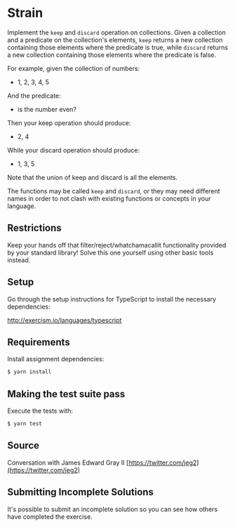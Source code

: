 # Strain

Implement the `keep` and `discard` operation on collections. Given a collection
and a predicate on the collection's elements, `keep` returns a new collection
containing those elements where the predicate is true, while `discard` returns
a new collection containing those elements where the predicate is false.

For example, given the collection of numbers:

- 1, 2, 3, 4, 5

And the predicate:

- is the number even?

Then your keep operation should produce:

- 2, 4

While your discard operation should produce:

- 1, 3, 5

Note that the union of keep and discard is all the elements.

The functions may be called `keep` and `discard`, or they may need different
names in order to not clash with existing functions or concepts in your
language.

## Restrictions

Keep your hands off that filter/reject/whatchamacallit functionality
provided by your standard library!  Solve this one yourself using other
basic tools instead.

## Setup

Go through the setup instructions for TypeScript to
install the necessary dependencies:

http://exercism.io/languages/typescript

## Requirements

Install assignment dependencies:

```bash
$ yarn install
```

## Making the test suite pass

Execute the tests with:

```bash
$ yarn test
```



## Source

Conversation with James Edward Gray II [https://twitter.com/jeg2](https://twitter.com/jeg2)

## Submitting Incomplete Solutions
It's possible to submit an incomplete solution so you can see how others have completed the exercise.
